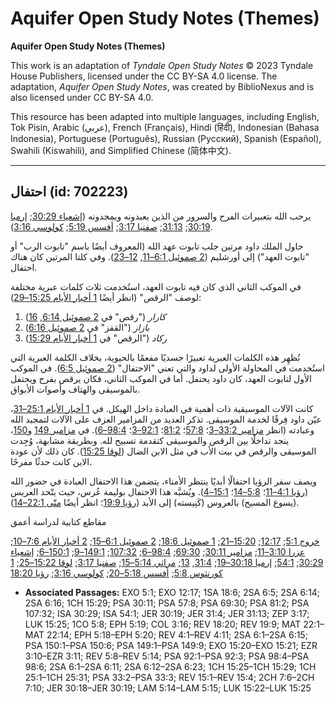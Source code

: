 # Aquifer Open Study Notes (Themes)

**Aquifer Open Study Notes (Themes)**

This work is an adaptation of *Tyndale Open Study Notes* © 2023 Tyndale House Publishers, licensed under the CC BY\-SA 4\.0 license. The adaptation, *Aquifer Open Study Notes*, was created by BiblioNexus and is also licensed under CC BY\-SA 4\.0\.

This resource has been adapted into multiple languages, including English, Tok Pisin, Arabic (عربي), French (Français), Hindi (हिंदी), Indonesian (Bahasa Indonesia), Portuguese (Português), Russian (Русский), Spanish (Español), Swahili (Kiswahili), and Simplified Chinese (简体中文).



--------------------------------

## احتفال (id: 702223)

يرحب الله بتعبيرات الفرح والسرور من الذين يعبدونه ويمجدونه ([إشعياء 30:29](https://ref.ly/Isa30:29); [إرميا 30:19](https://ref.ly/Jer30:19); [31:13](https://ref.ly/Jer31:13); [صفنيا 3:17](https://ref.ly/Zeph3:17); [أفسس 5:19](https://ref.ly/Eph5:19); [كولوسي 3:16](https://ref.ly/Col3:16)).

حاول الملك داود مرتين جلب تابوت عهد الله (المعروف أيضًا باسم "تابوت الرب" أو "تابوت العهد") إلى أورشليم ([2 صموئيل 6:1–11](https://ref.ly/2Sam6:1-2Sam6:11), [12–23](https://ref.ly/2Sam6:12-2Sam6:23)). وفي كلتا المرتين كان هناك احتفال.

في الموكب الثاني الذي كان فيه تابوت العهد، استُخدمت ثلاث كلمات عبرية مختلفة لوصف "الرقص" (انظر أيضًا [1 أخبار الأيام 15:25–29](https://ref.ly/1Chr15:25-1Chr15:29)):

1. *كارار* ("رقص" في [2 صموئيل 6:14](https://ref.ly/2Sam6:14), [16](https://ref.ly/2Sam6:16))
2. *بازاز* ("القفز" في [2 صموئيل 6:16](https://ref.ly/2Sam6:16))
3. *ركاد* ("الرقص" في [1 أخبار الأيام 15:29](https://ref.ly/1Chr15:29))

تُظهِر هذه الكلمات العبرية تعبيرًا جسديًا مفعمًا بالحيوية، بخلاف الكلمة العبرية التي استُخدمت في المحاولة الأولى لداود والتي تعني "الاحتفال" ([2 صموئيل 6:5](https://ref.ly/2Sam6:5)). في الموكب الأول لتابوت العهد، كان داود يحتفل. أما في الموكب الثاني، فكان يرقص بفرح ويحتفل بالموسيقى والهتاف وأصوات الأبواق.

كانت الآلات الموسيقية ذات أهمية في العبادة داخل الهيكل. في [1 أخبار الأيام 25:1–31](https://ref.ly/1Chr25:1-1Chr25:31)، عيّن داود فِرقًا لخدمة الموسيقى. تذكر العديد من المزامير العزف على الآلات لتمجيد الله وعبادته (انظر [مزامير 33:2–3](https://ref.ly/Ps33:2-Ps33:3)؛ [57:8](https://ref.ly/Ps57:8)؛ [81:2](https://ref.ly/Ps81:2)؛ [92:1–3](https://ref.ly/Ps92:1-Ps92:3)؛ [98:4–6](https://ref.ly/Ps98:4-Ps98:6)). في [مزامير 149](https://ref.ly/Ps149:1-Ps149:9) و[150](https://ref.ly/Ps150:1-Ps150:6)، ينجد تداخلًا بين الرقص والموسيقى كتقدمة تسبيح لله. وبطريقة مشابهة، وُجِدت الموسيقى والرقص في بيت الأب في مثل الابن الضال ([لوقا 15:25](https://ref.ly/Luke15:25)). كان ذلك لأن عودة الابن كانت حدثًا مفرحًا.

ويصف سفر الرؤيا احتفالًا أبديًا ينتظر الأمناء، يتضمن هذا الاحتفال العبادة في حضور الله ([رؤيا 4:1–11](https://ref.ly/Rev4:1-Rev4:11)؛ [5:8–14](https://ref.ly/Rev5:8-Rev5:14)؛ [15:1–4](https://ref.ly/Rev15:1-Rev15:4)). ويُشبَّه هذا الاحتفال بوليمة عُرس، حيث يتّحد العريس (يسوع المسيح) بالعروس (كَنِيسته) إلى الأبد ([رؤيا 19:9](https://ref.ly/Rev19:9)؛ انظر أيضًا [متّى 22:1–14](https://ref.ly/Matt22:1-Matt22:14)).

مقاطع كتابية لدراسة أعمق

[خروج 5:1](https://ref.ly/Exod5:1); [12:17](https://ref.ly/Exod12:17); [15:20–21](https://ref.ly/Exod15:20-Exod15:21); [1 صموئيل 18:6](https://ref.ly/1Sam18:6); [2 صموئيل 6:1–15](https://ref.ly/2Sam6:1-2Sam6:15); [2 أخبار الأيام 7:6–10](https://ref.ly/2Chr7:6-2Chr7:10); [عزرا 3:10–11](https://ref.ly/Ezra3:10-Ezra3:11); [مزامير 30:11](https://ref.ly/Ps30:11); [69:30](https://ref.ly/Ps69:30); [98:4–6](https://ref.ly/Ps98:4-Ps98:6); [107:32](https://ref.ly/Ps107:32); [149:1–9](https://ref.ly/Ps149:1-Ps149:9); [150:1–6](https://ref.ly/Ps150:1-Ps150:6); [إشعياء 30:29](https://ref.ly/Isa30:29); [54:1](https://ref.ly/Isa54:1); [إرميا 30:18–19](https://ref.ly/Jer30:18-Jer30:19); [31:4](https://ref.ly/Jer31:4), [13](https://ref.ly/Jer31:13); [مراثي 5:14–15](https://ref.ly/Lam5:14-Lam5:15); [صفنيا 3:17](https://ref.ly/Zeph3:17); [لوقا 15:22–25](https://ref.ly/Luke15:22-Luke15:25); [1 كورنثوس 5:8](https://ref.ly/1Cor5:8); [أفسس 5:18–20](https://ref.ly/Eph5:18-Eph5:20); [كولوسي 3:16](https://ref.ly/Col3:16); [رؤيا 18:20](https://ref.ly/Rev18:20)

* **Associated Passages:** EXO 5:1; EXO 12:17; 1SA 18:6; 2SA 6:5; 2SA 6:14; 2SA 6:16; 1CH 15:29; PSA 30:11; PSA 57:8; PSA 69:30; PSA 81:2; PSA 107:32; ISA 30:29; ISA 54:1; JER 30:19; JER 31:4; JER 31:13; ZEP 3:17; LUK 15:25; 1CO 5:8; EPH 5:19; COL 3:16; REV 18:20; REV 19:9; MAT 22:1–MAT 22:14; EPH 5:18–EPH 5:20; REV 4:1–REV 4:11; 2SA 6:1–2SA 6:15; PSA 150:1–PSA 150:6; PSA 149:1–PSA 149:9; EXO 15:20–EXO 15:21; EZR 3:10–EZR 3:11; REV 5:8–REV 5:14; PSA 92:1–PSA 92:3; PSA 98:4–PSA 98:6; 2SA 6:1–2SA 6:11; 2SA 6:12–2SA 6:23; 1CH 15:25–1CH 15:29; 1CH 25:1–1CH 25:31; PSA 33:2–PSA 33:3; REV 15:1–REV 15:4; 2CH 7:6–2CH 7:10; JER 30:18–JER 30:19; LAM 5:14–LAM 5:15; LUK 15:22–LUK 15:25

